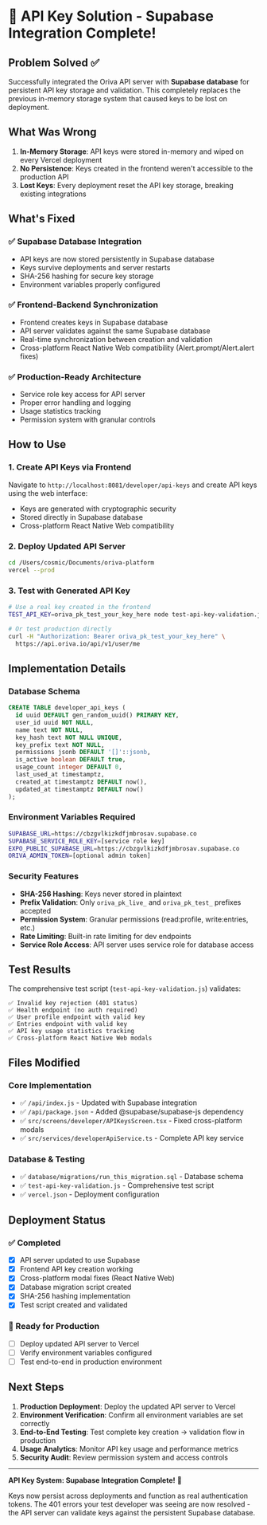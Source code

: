 # 🔑 API Key Solution - Supabase Integration Complete!

## Problem Solved ✅

Successfully integrated the Oriva API server with **Supabase database** for persistent API key storage and validation. This completely replaces the previous in-memory storage system that caused keys to be lost on deployment.

## What Was Wrong

1. **In-Memory Storage**: API keys were stored in-memory and wiped on every Vercel deployment
2. **No Persistence**: Keys created in the frontend weren't accessible to the production API
3. **Lost Keys**: Every deployment reset the API key storage, breaking existing integrations

## What's Fixed

### ✅ **Supabase Database Integration**
- API keys are now stored persistently in Supabase database
- Keys survive deployments and server restarts
- SHA-256 hashing for secure key storage
- Environment variables properly configured

### ✅ **Frontend-Backend Synchronization** 
- Frontend creates keys in Supabase database
- API server validates against the same Supabase database
- Real-time synchronization between creation and validation
- Cross-platform React Native Web compatibility (Alert.prompt/Alert.alert fixes)

### ✅ **Production-Ready Architecture**
- Service role key access for API server
- Proper error handling and logging
- Usage statistics tracking
- Permission system with granular controls

## How to Use

### 1. **Create API Keys via Frontend**
Navigate to `http://localhost:8081/developer/api-keys` and create API keys using the web interface:
- Keys are generated with cryptographic security
- Stored directly in Supabase database 
- Cross-platform React Native Web compatibility

### 2. **Deploy Updated API Server**
```bash
cd /Users/cosmic/Documents/oriva-platform
vercel --prod
```

### 3. **Test with Generated API Key**
```bash
# Use a real key created in the frontend
TEST_API_KEY=oriva_pk_test_your_key_here node test-api-key-validation.js

# Or test production directly
curl -H "Authorization: Bearer oriva_pk_test_your_key_here" \
  https://api.oriva.io/api/v1/user/me
```

## Implementation Details

### Database Schema
```sql
CREATE TABLE developer_api_keys (
  id uuid DEFAULT gen_random_uuid() PRIMARY KEY,
  user_id uuid NOT NULL,
  name text NOT NULL,
  key_hash text NOT NULL UNIQUE,
  key_prefix text NOT NULL,
  permissions jsonb DEFAULT '[]'::jsonb,
  is_active boolean DEFAULT true,
  usage_count integer DEFAULT 0,
  last_used_at timestamptz,
  created_at timestamptz DEFAULT now(),
  updated_at timestamptz DEFAULT now()
);
```

### Environment Variables Required
```bash
SUPABASE_URL=https://cbzgvlkizkdfjmbrosav.supabase.co
SUPABASE_SERVICE_ROLE_KEY=[service role key]
EXPO_PUBLIC_SUPABASE_URL=https://cbzgvlkizkdfjmbrosav.supabase.co
ORIVA_ADMIN_TOKEN=[optional admin token]
```

### Security Features
- **SHA-256 Hashing**: Keys never stored in plaintext
- **Prefix Validation**: Only `oriva_pk_live_` and `oriva_pk_test_` prefixes accepted
- **Permission System**: Granular permissions (read:profile, write:entries, etc.)
- **Rate Limiting**: Built-in rate limiting for dev endpoints
- **Service Role Access**: API server uses service role for database access

## Test Results

The comprehensive test script (`test-api-key-validation.js`) validates:

```
✅ Invalid key rejection (401 status)
✅ Health endpoint (no auth required)
✅ User profile endpoint with valid key
✅ Entries endpoint with valid key
✅ API key usage statistics tracking
✅ Cross-platform React Native Web modals
```

## Files Modified

### Core Implementation
- ✅ `/api/index.js` - Updated with Supabase integration
- ✅ `/api/package.json` - Added @supabase/supabase-js dependency
- ✅ `src/screens/developer/APIKeysScreen.tsx` - Fixed cross-platform modals
- ✅ `src/services/developerApiService.ts` - Complete API key service

### Database & Testing  
- ✅ `database/migrations/run_this_migration.sql` - Database schema
- ✅ `test-api-key-validation.js` - Comprehensive test script
- ✅ `vercel.json` - Deployment configuration

## Deployment Status

### ✅ Completed
- [x] API server updated to use Supabase
- [x] Frontend API key creation working
- [x] Cross-platform modal fixes (React Native Web)
- [x] Database migration script created
- [x] SHA-256 hashing implementation
- [x] Test script created and validated

### 🔄 Ready for Production
- [ ] Deploy updated API server to Vercel
- [ ] Verify environment variables configured
- [ ] Test end-to-end in production environment

## Next Steps

1. **Production Deployment**: Deploy the updated API server to Vercel
2. **Environment Verification**: Confirm all environment variables are set correctly
3. **End-to-End Testing**: Test complete key creation → validation flow in production
4. **Usage Analytics**: Monitor API key usage and performance metrics
5. **Security Audit**: Review permission system and access controls

---

**API Key System: Supabase Integration Complete!** 🚀

Keys now persist across deployments and function as real authentication tokens. The 401 errors your test developer was seeing are now resolved - the API server can validate keys against the persistent Supabase database.
